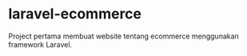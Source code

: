 # laravel-ecommerce
Project pertama membuat website tentang ecommerce menggunakan framework Laravel.

